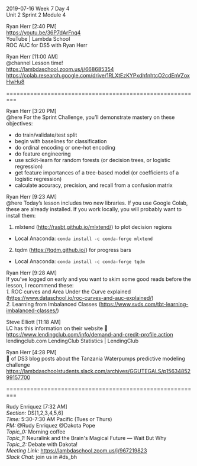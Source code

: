 
2019-07-16 Week 7 Day 4   
Unit 2 Sprint 2 Module 4     

Ryan Herr [2:40 PM]  
https://youtu.be/36P7dArFnq4  
YouTube | Lambda School  
ROC AUC for DS5 with Ryan Herr  

Ryan Herr [11:00 AM]  
@channel Lesson time!   
https://lambdaschool.zoom.us/j/668685354   
https://colab.research.google.com/drive/1RLXtEzKYPxdhfnhtcO2cdEnVZoxHwHu8

========================================================= 

Ryan Herr [3:20 PM]  
@here For the Sprint Challenge, you’ll demonstrate mastery on these objectives:  

- do train/validate/test split  
- begin with baselines for classification  
- do ordinal encoding or one-hot encoding  
- do feature engineering  
- use scikit-learn for random forests (or decision trees, or logistic regression)  
- get feature importances of a tree-based model (or coefficients of a logistic regression)  
- calculate accuracy, precision, and recall from a confusion matrix  

Ryan Herr [9:23 AM]  
@here Today’s lesson includes two new libraries. If you use Google Colab, these are already installed. If you work locally, you will probably want to install them:  

1. mlxtend (http://rasbt.github.io/mlxtend/) to plot decision regions  
- Local Anaconda: `conda install -c conda-forge mlxtend`  

2. tqdm (https://tqdm.github.io/) for progress bars  
- Local Anaconda: `conda install -c conda-forge tqdm`   

Ryan Herr [9:28 AM]  
If you’ve logged on early and you want to skim some good reads before the lesson, I recommend these:  
*1.* ROC curves and Area Under the Curve explained (https://www.dataschool.io/roc-curves-and-auc-explained/)  
*2.* Learning from Imbalanced Classes (https://www.svds.com/tbt-learning-imbalanced-classes/)    

Steve Elliott [11:18 AM]  
LC has this information on their website :slightly_smiling_face:   
https://www.lendingclub.com/info/demand-and-credit-profile.action  
lendingclub.com 
LendingClub Statistics | LendingClub 

Ryan Herr [4:28 PM]  
:thread: of DS3 blog posts about the Tanzania Waterpumps predictive modeling challenge  
https://lambdaschoolstudents.slack.com/archives/GGUTEGALS/p1563485299157700  

=========================================================

Rudy Enriquez [7:32 AM]  
*Section:* DS[1,2,3,4,5,6]  
*Time:* 5:30-7:30 AM Pacific (Tues or Thurs)  
*PM:* @Rudy Enriquez @Dakota Pope  
*Topic_0:* Morning coffee  
*Topic_1:* Neuralink and the Brain's Magical Future — Wait But Why  
*Topic_2:* Debate with Dakota!  
*Meeting Link:* https://lambdaschool.zoom.us/j/967219823    
*Slack Chat:* join us in #ds_bh  
